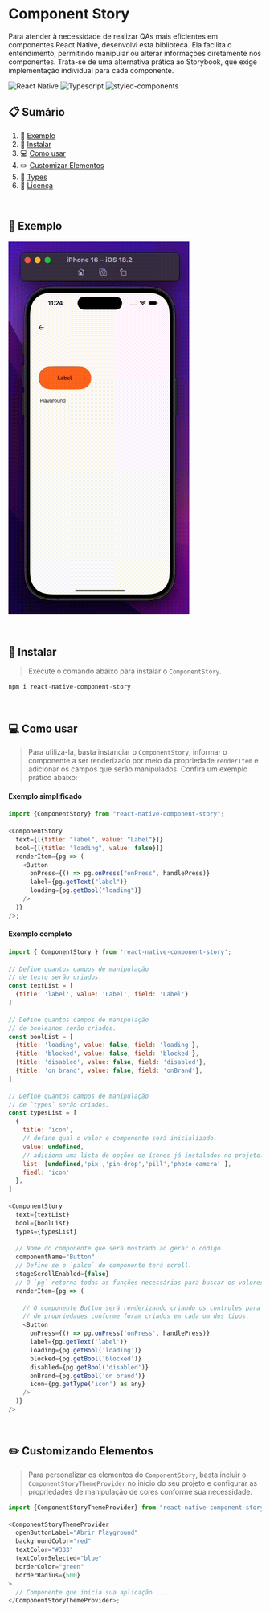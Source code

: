 # Component Story

Para atender à necessidade de realizar QAs mais eficientes em componentes React Native, desenvolvi esta biblioteca. Ela facilita o entendimento, permitindo manipular ou alterar informações diretamente nos componentes. Trata-se de uma alternativa prática ao Storybook, que exige implementação individual para cada componente.

<div>
  <img src="https://img.shields.io/badge/React--Native@0.70.15-329bb3" alt="React Native" />
  <img src="https://img.shields.io/badge/Typescript-235a97" alt="Typescript" />
  <img src="https://img.shields.io/badge/Styled--components-d279b7" alt="styled-components" />
</div>

## 📋 <a name="table">Sumário</a>

1. 👔 [Exemplo](#exemplo)
2. 🍕 [Instalar](#instalar)
3. 💻 [Como usar](#como-usar)
4. ✏️ [Customizar Elementos](#customizando-elementos)
5. 🎤 [Types](./TYPES.md)
6. 📝 [Licença](./LICENSE.md)

<br/>

## <a name="exemplo">👔 Exemplo</a>

![<alt-text>](./src/docfiles/componentstory.gif)

<br/>

## <a name="instalar">🍕 Instalar</a>

> Execute o comando abaixo para instalar o `ComponentStory`.

```js
npm i react-native-component-story
```

<br/>

## <a name="como-usar">💻 Como usar</a>

> Para utilizá-la, basta instanciar o `ComponentStory`, informar o componente a ser renderizado por meio da propriedade `renderItem` e adicionar os campos que serão manipulados. Confira um exemplo prático abaixo:

#### Exemplo simplificado

```js
import {ComponentStory} from "react-native-component-story";

<ComponentStory
  text={[{title: "label", value: "Label"}]}
  bool={[{title: "loading", value: false}]}
  renderItem={pg => (
    <Button
      onPress={() => pg.onPress("onPress", handlePress)}
      label={pg.getText("label")}
      loading={pg.getBool("loading")}
    />
  )}
/>;
```

#### Exemplo completo

```js
import { ComponentStory } from 'react-native-component-story';

// Define quantos campos de manipulação
// de texto serão criados.
const textList = [
  {title: 'label', value: 'Label', field: 'Label'}
]

// Define quantos campos de manipulação
// de booleanos serão criados.
const boolList = [
  {title: 'loading', value: false, field: 'loading'},
  {title: 'blocked', value: false, field: 'blocked'},
  {title: 'disabled', value: false, field: 'disabled'},
  {title: 'on brand', value: false, field: 'onBrand'},
]

// Define quantos campos de manipulação
// de `types` serão criados.
const typesList = [
  {
    title: 'icon',
    // define qual o valor o componente será inicializado.
    value: undefined,
    // adiciona uma lista de opções de ícones já instalados no projeto.
    list: [undefined,'pix','pin-drop','pill','photo-camera' ],
    fiedl: 'icon'
  },
]

<ComponentStory
  text={textList}
  bool={boolList}
  types={typesList}

  // Nome do componente que será mostrado ao gerar o código.
  componentName="Button"
  // Define se o `palco` do componente terá scroll.
  stageScrollEnabled={false}
  // O `pg` retorna todas as funções necessárias para buscar os valores definidos no ComponentStory. Veja as opções disponíveis [aqui](#istorycontextprops).
  renderItem={pg => (

    // O componente Button será renderizando criando os controles para manipulaçãp.
    // de propriedades conforme foram criados em cada um dos tipos.
    <Button
      onPress={() => pg.onPress('onPress', handlePress)}
      label={pg.getText('label')}
      loading={pg.getBool('loading')}
      blocked={pg.getBool('blocked')}
      disabled={pg.getBool('disabled')}
      onBrand={pg.getBool('on brand')}
      icon={pg.getType('icon') as any}
    />
  )}
/>
```

<br/>

## <a name="customizando-elementos">✏️ Customizando Elementos</a>

> Para personalizar os elementos do `ComponentStory`, basta incluir o `ComponentStoryThemeProvider` no início do seu projeto e configurar as propriedades de manipulação de cores conforme sua necessidade.

```js
import {ComponentStoryThemeProvider} from "react-native-component-story";

<ComponentStoryThemeProvider
  openButtonLabel="Abrir Playground"
  backgroundColor="red"
  textColor="#333"
  textColorSelected="blue"
  borderColor="green"
  borderRadius={500}
>
  // Componente que inicia sua aplicação ...
</ComponentStoryThemeProvider>;
```
